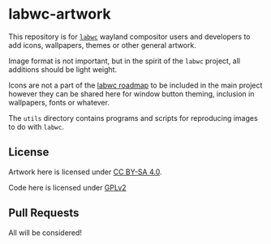 # labwc-artwork

This repository is for [`labwc`](https://github.com/labwc/labwc) wayland
compositor users and developers to add icons, wallpapers, themes or
other general artwork.

Image format is not important, but in the spirit of the `labwc` project,
all additions should be light weight.

Icons are not a part of the [labwc roadmap](https://github.com/johanmalm/labwc/wiki/Acceptance-criteria)
to be included in the main project however they can be shared here for
window button theming, inclusion in wallpapers, fonts or whatever.

The `utils` directory contains programs and scripts for reproducing
images to do with `labwc`.

## License

Artwork here is licensed under [CC BY-SA 4.0](https://creativecommons.org/licenses/by-sa/4.0/).

Code here is licensed under [GPLv2](https://www.gnu.org/licenses/old-licenses/gpl-2.0.en.html#SEC1)

## Pull Requests

All will be considered! 
